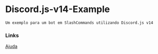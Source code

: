 # Discord.js-v14-Example
`Um exemplo para um bot em SlashCommands utilizando Discord.js v14`


### Links
[ Ajuda ](https://instagram.com/ghostzinn07) 
